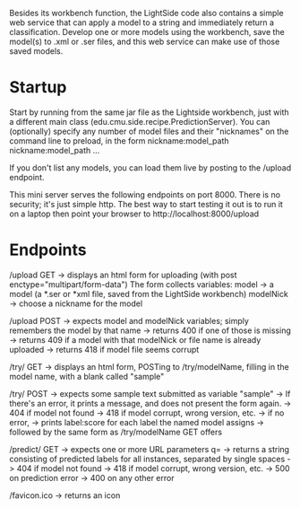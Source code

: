 Besides its workbench function, the LightSide code also contains a simple web service that can apply a model to a string and immediately return a classification.  Develop one or more models using the workbench, save the model(s) to .xml or .ser files, and this web service can make use of those saved models.

Startup
======
Start by running from the same jar file as the Lightside workbench, just with a different main class (edu.cmu.side.recipe.PredictionServer).  You can (optionally) specify any number of model files and their "nicknames" on the command line to preload, in the form  nickname:model_path nickname:model_path ...  

If you don't list any models, you can load them live by posting to the /upload endpoint.

This mini server serves the following endpoints on port 8000.  There is no security; it's just simple http.
The best way to start testing it out is to run it on a laptop then point your browser to http://localhost:8000/upload

Endpoints
========
/upload    GET
   -> displays an html form for uploading (with post enctype="multipart/form-data")
            The form collects variables: 
               model -> a model (a *.ser or *xml file, saved from the LightSide workbench)
               modelNick  -> choose a nickname for the model

/upload     POST 
   -> expects model and modelNick variables; simply remembers the model by that name
   -> returns 400 if one of those is missing
   -> returns 409 if a model with that modelNick or file name is already uploaded
   -> returns 418 if model file seems corrupt

/try/<modelName>          GET
     -> displays an html form, POSTing to /try/modelName, filling in the model name, with a blank called "sample"

/try/<modelName>          POST
    -> expects some sample text submitted as variable "sample" 
    -> If there's an error, it prints a message, and does not present the form again.
       -> 404 if model not found
       -> 418 if model corrupt, wrong version, etc.
    -> if no error,
       -> prints label:score for each label the named model assigns
       -> followed by the same form as /try/modelName GET offers
     
/predict/<modelName>        GET
    -> expects one or more URL parameters q=<text to apply prediction to>
    -> returns a string consisting of predicted labels for all instances, separated by single spaces
    -> 404 if model not found
    -> 418 if model corrupt, wrong version, etc.
    -> 500 on prediction error
    -> 400 on any other error

/favicon.ico
    -> returns an icon
